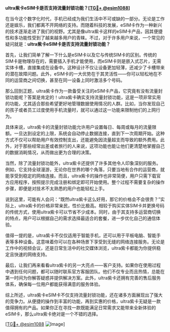 **ultra紫卡eSIM卡是否支持流量封锁功能？[[TG💪+ @esim1088](https://t.me/s/esim1088)]**

在当今这个数字化时代，手机已经成为我们生活中不可或缺的一部分。无论是工作还是娱乐，我们都离不开网络的支持。而随着科技的发展，eSIM卡作为一种新兴的技术逐渐走进了我们的视野。尤其是像ultra紫卡这样的eSIM卡产品，因其便捷性和多功能性受到了越来越多用户的青睐。不过，对于许多用户来说，一个常见的疑问就是：**ultra紫卡eSIM卡是否支持流量封锁功能？**

首先，让我们简单了解一下什么是eSIM卡以及它与传统SIM卡的区别。传统的SIM卡是物理存在的，需要插入手机才能使用，而eSIM卡则是嵌入式芯片，无需实体卡槽，直接集成在设备中。这种设计不仅让设备更加轻薄，还减少了卡槽带来的潜在故障问题。此外，eSIM卡的一大优势在于其灵活性——你可以轻松地在不同的运营商之间切换，甚至在同一设备上同时激活多个号码。

那么回到正题，ultra紫卡作为一款备受关注的eSIM卡产品，它究竟有没有流量封锁功能呢？答案是肯定的！ultra紫卡确实支持流量封锁功能，这是一项非常实用的功能，尤其适合那些希望更好地管理数据使用情况的人群。比如，当你发现自己的孩子或者员工过度使用手机流量时，就可以通过这一功能来限制他们的上网行为。

具体来说，ultra紫卡的流量封锁功能允许用户设置每日、每周或每月的流量限额。一旦达到设定的上限，系统会自动停止数据连接，直到下一次周期开始。这种方式不仅可以帮助用户有效控制支出，还能避免因流量超支而导致的额外费用。此外，对于那些经常出差或者旅行的人来说，这项功能也能让他们更清楚地掌握自己的数据消耗情况，从而做出更为合理的决策。

当然，除了流量封锁功能外，ultra紫卡还提供了许多其他令人印象深刻的服务。例如，它支持全球漫游，无论你在世界的哪个角落，只要当地有合作的运营商，就能享受到稳定的网络连接。而且，ultra紫卡的操作也非常简便，用户只需下载官方应用程序，按照提示完成注册和绑定即可开始使用。整个过程不需要复杂的操作步骤，即便是对技术不太熟悉的用户也能轻松上手。

说到这里，可能有人会问：“既然ultra紫卡这么好用，那它的价格会不会很贵？”实际上，ultra紫卡的价格非常亲民，性价比极高。相较于购买实体SIM卡并更换号码的传统方式，使用ultra紫卡可以节省不少成本。同时，由于其支持多运营商切换的特点，用户可以根据自己的需求选择最适合的套餐，进一步优化自己的通信体验。

值得一提的是，ultra紫卡不仅仅适用于智能手机，还可以用于平板电脑、智能手表等多种设备。这意味着你可以在各种场景下享受到无缝的网络连接服务。无论是工作中的视频会议，还是日常生活中的社交媒体浏览，ultra紫卡都能为你提供稳定且快速的网络支持。

最后，让我们再来看看ultra紫卡的另一大亮点——客户支持。如果你在使用过程中遇到任何问题，都可以随时联系官方客服团队。他们不仅专业而且热情，总能在第一时间为你解答疑惑并提供解决方案。此外，ultra紫卡还拥有完善的售后服务体系，确保每一位用户都能获得满意的服务体验。

综上所述，ultra紫卡eSIM卡不仅支持流量封锁功能，还在诸多方面展现出了强大的竞争力。从便捷的操作到丰富的功能，再到实惠的价格，ultra紫卡无疑是一款值得拥有的产品。如果你正在寻找一款既能满足日常需求又能带来全新体验的eSIM卡，那么ultra紫卡绝对是一个不错的选择。

[[TG💪+ @esim1088](https://t.me/s/esim1088) ![Image](https://i.postimg.cc/4NQfJmqS/Snipaste-2025-05-13-00-14-12.png)]